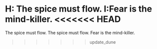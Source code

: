 H: The spice must flow.
I:Fear is the mind-killer.
<<<<<<< HEAD
=======
The spice must flow.
The spice must flow.
Fear is the mind-killer.
>>>>>>> update_dune
